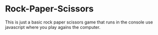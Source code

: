 # Rock-Paper-Scissors
This is just a basic rock paper scissors game that runs in the console use javascript where you play agains the computer.
